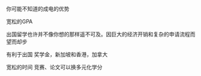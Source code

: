 
你可能不知道的成电的优势

宽松的GPA

出国留学也许并不像你想的那样遥不可及。因巨大的经济开销和复杂的申请流程而望而却步

有利于出国 奖学金，新加坡和香港，加拿大

宽松的时间
竞赛、论文可以换多元化学分

